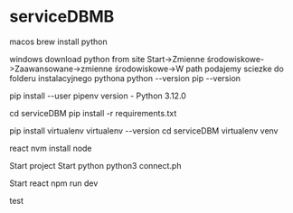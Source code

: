 # serviceDBMB
macos
brew install python

windows
download python from site
Start->Zmienne środowiskowe->Zaawansowane->zmienne środowiskowe->W path podajemy sciezke do folderu instalacyjnego pythona
python --version
pip --version

pip install --user pipenv
version - Python 3.12.0

cd serviceDBM
pip install -r requirements.txt

pip install virtualenv
virtualenv --version
cd serviceDBM
virtualenv venv

react 
nvm install node


Start project
Start python
python3 connect.ph

Start react
npm run dev 

test